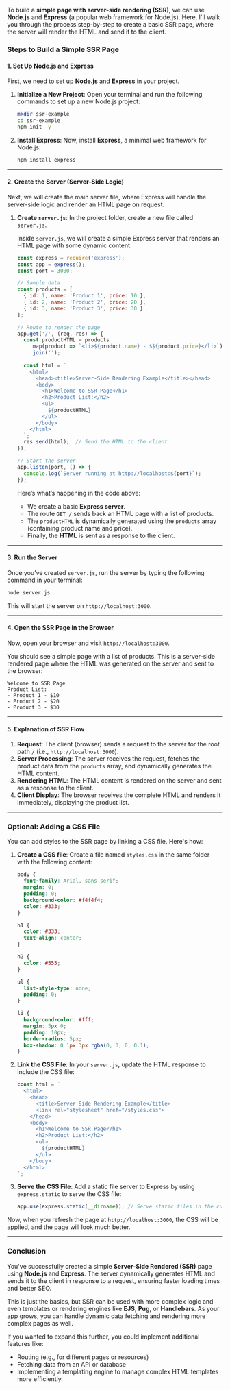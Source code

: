 To build a **simple page with server-side rendering (SSR)**, we can use **Node.js** and **Express** (a popular web framework for Node.js). Here, I'll walk you through the process step-by-step to create a basic SSR page, where the server will render the HTML and send it to the client.

### Steps to Build a Simple SSR Page

#### 1. Set Up Node.js and Express
First, we need to set up **Node.js** and **Express** in your project.

1. **Initialize a New Project**:
   Open your terminal and run the following commands to set up a new Node.js project:

   ```bash
   mkdir ssr-example
   cd ssr-example
   npm init -y
   ```

2. **Install Express**:
   Now, install **Express**, a minimal web framework for Node.js:

   ```bash
   npm install express
   ```

---

#### 2. Create the Server (Server-Side Logic)

Next, we will create the main server file, where Express will handle the server-side logic and render an HTML page on request.

1. **Create `server.js`**:
   In the project folder, create a new file called `server.js`.

   Inside `server.js`, we will create a simple Express server that renders an HTML page with some dynamic content.

   ```js
   const express = require('express');
   const app = express();
   const port = 3000;

   // Sample data
   const products = [
     { id: 1, name: 'Product 1', price: 10 },
     { id: 2, name: 'Product 2', price: 20 },
     { id: 3, name: 'Product 3', price: 30 }
   ];

   // Route to render the page
   app.get('/', (req, res) => {
     const productHTML = products
       .map(product => `<li>${product.name} - $${product.price}</li>`)
       .join('');
     
     const html = `
       <html>
         <head><title>Server-Side Rendering Example</title></head>
         <body>
           <h1>Welcome to SSR Page</h1>
           <h2>Product List:</h2>
           <ul>
             ${productHTML}
           </ul>
         </body>
       </html>
     `;
     res.send(html);  // Send the HTML to the client
   });

   // Start the server
   app.listen(port, () => {
     console.log(`Server running at http://localhost:${port}`);
   });
   ```

   Here’s what’s happening in the code above:
   - We create a basic **Express server**.
   - The route `GET /` sends back an HTML page with a list of products.
   - The `productHTML` is dynamically generated using the `products` array (containing product name and price).
   - Finally, the **HTML** is sent as a response to the client.

---

#### 3. Run the Server

Once you’ve created `server.js`, run the server by typing the following command in your terminal:

```bash
node server.js
```

This will start the server on `http://localhost:3000`.

---

#### 4. Open the SSR Page in the Browser

Now, open your browser and visit `http://localhost:3000`.

You should see a simple page with a list of products. This is a server-side rendered page where the HTML was generated on the server and sent to the browser:

```
Welcome to SSR Page
Product List:
- Product 1 - $10
- Product 2 - $20
- Product 3 - $30
```

---

#### 5. Explanation of SSR Flow

1. **Request**: The client (browser) sends a request to the server for the root path `/` (i.e., `http://localhost:3000`).
2. **Server Processing**: The server receives the request, fetches the product data from the `products` array, and dynamically generates the HTML content.
3. **Rendering HTML**: The HTML content is rendered on the server and sent as a response to the client.
4. **Client Display**: The browser receives the complete HTML and renders it immediately, displaying the product list.

---

### Optional: Adding a CSS File

You can add styles to the SSR page by linking a CSS file. Here's how:

1. **Create a CSS file**: Create a file named `styles.css` in the same folder with the following content:

   ```css
   body {
     font-family: Arial, sans-serif;
     margin: 0;
     padding: 0;
     background-color: #f4f4f4;
     color: #333;
   }

   h1 {
     color: #333;
     text-align: center;
   }

   h2 {
     color: #555;
   }

   ul {
     list-style-type: none;
     padding: 0;
   }

   li {
     background-color: #fff;
     margin: 5px 0;
     padding: 10px;
     border-radius: 5px;
     box-shadow: 0 1px 3px rgba(0, 0, 0, 0.1);
   }
   ```

2. **Link the CSS File**: In your `server.js`, update the HTML response to include the CSS file:

   ```js
   const html = `
     <html>
       <head>
         <title>Server-Side Rendering Example</title>
         <link rel="stylesheet" href="/styles.css">
       </head>
       <body>
         <h1>Welcome to SSR Page</h1>
         <h2>Product List:</h2>
         <ul>
           ${productHTML}
         </ul>
       </body>
     </html>
   `;
   ```

3. **Serve the CSS File**: Add a static file server to Express by using `express.static` to serve the CSS file:

   ```js
   app.use(express.static(__dirname)); // Serve static files in the current directory
   ```

Now, when you refresh the page at `http://localhost:3000`, the CSS will be applied, and the page will look much better.

---

### Conclusion

You've successfully created a simple **Server-Side Rendered (SSR)** page using **Node.js** and **Express**. The server dynamically generates HTML and sends it to the client in response to a request, ensuring faster loading times and better SEO.

This is just the basics, but SSR can be used with more complex logic and even templates or rendering engines like **EJS**, **Pug**, or **Handlebars**. As your app grows, you can handle dynamic data fetching and rendering more complex pages as well.

If you wanted to expand this further, you could implement additional features like:
- Routing (e.g., for different pages or resources)
- Fetching data from an API or database
- Implementing a templating engine to manage complex HTML templates more efficiently.
